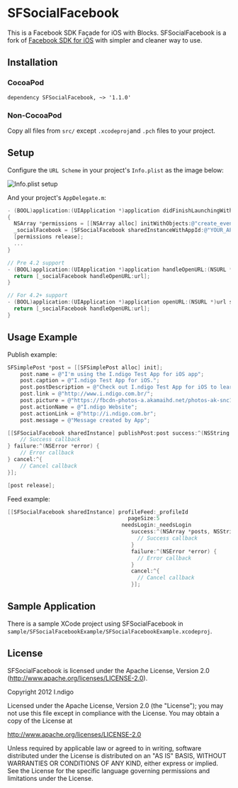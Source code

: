 SFSocialFacebook
================

This is a Facebook SDK Façade for iOS with Blocks. SFSocialFacebook is a fork of [Facebook SDK for iOS](https://github.com/facebook/facebook-ios-sdk) with simpler and cleaner way to use.

Installation
------------

### CocoaPod

    dependency SFSocialFacebook, ~> '1.1.0'

### Non-CocoaPod

Copy all files from `src/` except `.xcodeproj`and `.pch` files to your project.

Setup
-----

Configure the `URL Scheme` in your project's `Info.plist` as the image below:

![Info.plist setup](http://indigotech.github.com/facebook-ios-sdk/images/info-plist-config.png)

And your project's `AppDelegate.m`:

```objective-c
- (BOOL)application:(UIApplication *)application didFinishLaunchingWithOptions:(NSDictionary *)launchOptions
{
  NSArray *permissions = [[NSArray alloc] initWithObjects:@"create_event", @"user_events", @"rsvp_event", @"publish_stream", nil];
  _socialFacebook = [SFSocialFacebook sharedInstanceWithAppId:@"YOUR_APP_ID" appSecret:@"YOUR_APP_SECRET" urlSchemeSuffix:nil andPermissions:permissions];
  [permissions release];
  ...
}

// Pre 4.2 support
- (BOOL)application:(UIApplication *)application handleOpenURL:(NSURL *)url {
  return [_socialFacebook handleOpenURL:url];
}

// For 4.2+ support
- (BOOL)application:(UIApplication *)application openURL:(NSURL *)url sourceApplication:(NSString *)sourceApplication annotation:(id)annotation {
  return [_socialFacebook handleOpenURL:url];
}
```

Usage Example
-------------

Publish example:

```objective-c
SFSimplePost *post = [[SFSimplePost alloc] init];
    post.name = @"I'm using the I.ndigo Test App for iOS app";
    post.caption = @"I.ndigo Test App for iOS.";
    post.postDescription = @"Check out I.ndigo Test App for iOS to learn how you can make your iOS apps social using Facebook Platform.";
    post.link = @"http://www.i.ndigo.com.br/";
    post.picture = @"https://fbcdn-photos-a.akamaihd.net/photos-ak-snc1/v85006/197/198801296855729/app_1_198801296855729_3543.gif";
    post.actionName = @"I.ndigo Website";
    post.actionLink = @"http://i.ndigo.com.br";
    post.message = @"Message created by App";

[[SFSocialFacebook sharedInstance] publishPost:post success:^(NSString *postId) {
    // Success callback
} failure:^(NSError *error) {
    // Error callback
} cancel:^{
    // Cancel callback
}];

[post release];
```

Feed example:

```objective-c
[[SFSocialFacebook sharedInstance] profileFeed:_profileId 
                                      pageSize:5 
                                    needsLogin:_needsLogin
                                       success:^(NSArray *posts, NSString *nextPageUrl) {
                                         // Success callback
                                       }
                                       failure:^(NSError *error) {
                                         // Error callback
                                       }
                                       cancel:^{
                                         // Cancel callback
                                       }];
```

Sample Application
------------------

There is a sample XCode project using SFSocialFacebook in `sample/SFSocialFacebookExample/SFSocialFacebookExample.xcodeproj`.

License
-------

SFSocialFacebook is licensed under the Apache License, Version 2.0 (http://www.apache.org/licenses/LICENSE-2.0).

Copyright 2012 I.ndigo

   Licensed under the Apache License, Version 2.0 (the "License");
   you may not use this file except in compliance with the License.
   You may obtain a copy of the License at

   http://www.apache.org/licenses/LICENSE-2.0

   Unless required by applicable law or agreed to in writing, software
   distributed under the License is distributed on an "AS IS" BASIS,
   WITHOUT WARRANTIES OR CONDITIONS OF ANY KIND, either express or implied.
   See the License for the specific language governing permissions and
   limitations under the License.